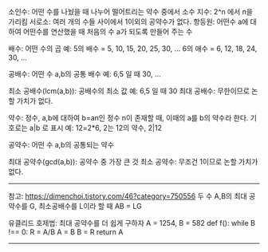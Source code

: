 소인수: 어떤 수를 나눴을 때 나누어 떨어트리는 약수 중에서 소수
지수: 2^n 에서 n을 가리킴
서로소: 여러 개의 수들 사이에서 1이외의 공약수가 없다.
항등원: 어떤수 a에 대하여 어떤수를 연산했을 때 처음의 수 a가 되도록 만들어 주는 수

배수: 어떤 수의 곱
예: 5의 배수 = 5, 10, 15, 20, 25, 30, ...
6의 애수 = 6, 12, 18, 24, 30, ...

공배수: 어떤 수 a,b의 공통 배수
예: 6,5 일 때 30, ...

최소 공배수(lcm(a,b)): 공배수의 최소 값
예: 6,5 일 때 30
최대 공배수: 무한이므로 논할 가치가 없다.

약수: 정수, a,b에 대하여 b=an인 정수 n이 존재할 때, 이때의 a를 b의 약수라 한다. 기호로는 a|b 로 표시 
예: 12=2*6, 2는 12의 약수, 2|12

공약수: 어떤 수 a,b의 공통되는 약수

최대 공약수(gcd(a,b)): 공약수 중 가장 큰 것
최소 공약수: 무조건 1이므로 논할 가치가 없다.

--------------------------------------
참고: https://dimenchoi.tistory.com/46?category=750556
두 수 A,B의 최대 공약수를 G, 최소공배수를 L이라 할 때
AB = LG

유클리드 호제법: 최대 공약수를 더 쉽게 구하자
A = 1254, B = 582
def f():
  while B !== 0: 
    R = A/B
    A = B
    B = R
  return A

--------------------------------------



